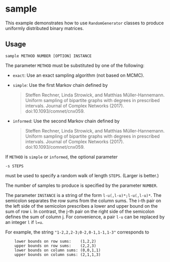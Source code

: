 # sample

This example demonstrates how to use `RandomGenerator` classes to produce uniformly distributed binary matrices.

## Usage

    sample METHOD NUMBER [OPTION] INSTANCE
    
The parameter `METHOD` must be substituted by one of the following:

* `exact`: Use an exact sampling algorithm (not based on MCMC).

* `simple`: Use the first Markov chain defined by 
  > Steffen Rechner, Linda Strowick, and Matthias Müller-Hannemann. Uniform sampling of bipartite graphs with degrees in prescribed intervals. Journal of Complex Networks (2017). doi:10.1093/comnet/cnx059.
                
* `informed`: Use the second Markov chain defined by 
  > Steffen Rechner, Linda Strowick, and Matthias Müller-Hannemann. Uniform sampling of bipartite graphs with degrees in prescribed intervals. Journal of Complex Networks (2017). doi:10.1093/comnet/cnx059.

If `METHOD` is `simple` or `informed`, the optional parameter

    -s STEPS

must be used to specify a random walk of length `STEPS`. (Larger is better.)

The number of samples to produce is specified by the parameter `NUMBER`.

The parameter `INSTANCE` is a string of the form `l-u(,l-u)*;l-u(,l-u)*`. 
The semicolon separates the row sums from the column sums. The i-th pair on the left
side of the semicolon prescribes a lower and upper bound on the sum of
row i. In contrast, the j-th pair on the right side of the semicolon
defines the sum of column j. For convenience, a pair `l-u` can be
replaced by an integer `l` if `l=u`.
  
For example, the string `"1-2,2,2-3;0-2,0-1,1-1,1-3"` corresponds to

        lower bounds on row sums:    (1,2,2)
        upper bounds on row sums:    (2,2,3)
        lower bounds on column sums: (0,0,1,1)
        upper bounds on column sums: (2,1,1,3)
